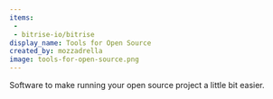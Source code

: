 ```yaml
---
items:
 -
 - bitrise-io/bitrise
display_name: Tools for Open Source
created_by: mozzadrella
image: tools-for-open-source.png
---
```

Software to make running your open source project a little bit easier.
